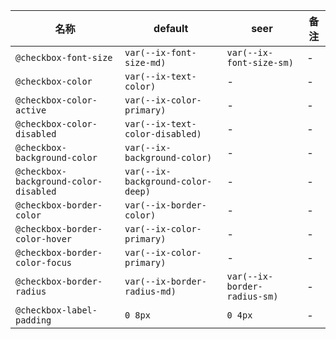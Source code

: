 | 名称 | default | seer | 备注 |
| --- | --- | --- | --- |
| `@checkbox-font-size` | `var(--ix-font-size-md)` | `var(--ix-font-size-sm)` | - |
| `@checkbox-color` | `var(--ix-text-color)` | - | - |
| `@checkbox-color-active` | `var(--ix-color-primary)` | - | - |
| `@checkbox-color-disabled` | `var(--ix-text-color-disabled)` | - | - |
| `@checkbox-background-color` | `var(--ix-background-color)` | - | - |
| `@checkbox-background-color-disabled` | `var(--ix-background-color-deep)` | - | - |
| `@checkbox-border-color` | `var(--ix-border-color)` | - | - |
| `@checkbox-border-color-hover` | `var(--ix-color-primary)` | - | - |
| `@checkbox-border-color-focus` | `var(--ix-color-primary)` | - | - |
| `@checkbox-border-radius` | `var(--ix-border-radius-md)` | `var(--ix-border-radius-sm)` | - |
| `@checkbox-label-padding` | `0 8px` | `0 4px` | - |
